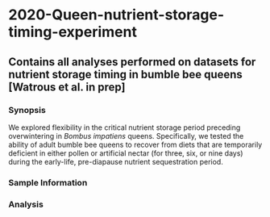 # 2020-Queen-nutrient-storage-timing-experiment

## Contains all analyses performed on datasets for nutrient storage timing in bumble bee queens [Watrous et al. in prep]

### Synopsis

We explored flexibility in the critical nutrient storage period preceding overwintering in *Bombus impatiens* queens. Specifically, we tested the ability of adult bumble bee queens to recover from diets that are temporarily deficient in either pollen or artificial nectar (for three, six, or nine days) during the early-life, pre-diapause nutrient sequestration period.

### Sample Information


### Analysis
